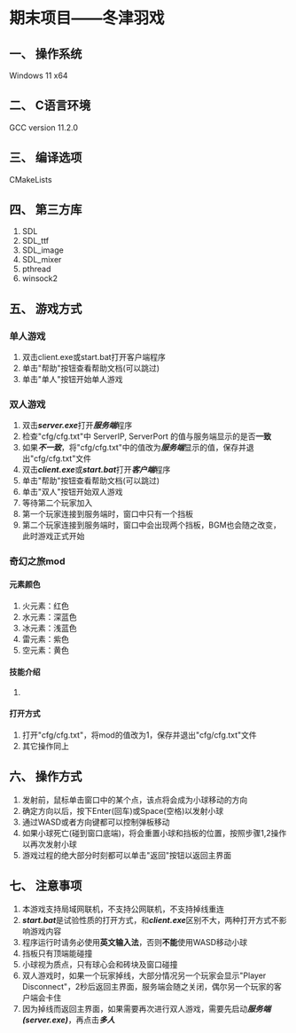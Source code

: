 # 期末项目——冬津羽戏
## 一、 操作系统
Windows 11 x64
## 二、 C语言环境
GCC version 11.2.0
## 三、 编译选项
CMakeLists
## 四、 第三方库
1. SDL
2. SDL_ttf
3. SDL_image
4. SDL_mixer
5. pthread
6. winsock2
## 五、 游戏方式
### 单人游戏
1. 双击client.exe或start.bat打开客户端程序
2. 单击"帮助"按钮查看帮助文档(可以跳过)
3. 单击"单人"按钮开始单人游戏
### 双人游戏
1. 双击***server.exe***打开***服务端***程序
2. 检查"cfg/cfg.txt"中 ServerIP, ServerPort 的值与服务端显示的是否**一致**
3. 如果***不一致***，将"cfg/cfg.txt"中的值改为***服务端***显示的值，保存并退出"cfg/cfg.txt"文件
4. 双击***client.exe***或***start.bat***打开***客户端***程序
5. 单击"帮助"按钮查看帮助文档(可以跳过)
6. 单击"双人"按钮开始双人游戏
7. 等待第二个玩家加入
8. 第一个玩家连接到服务端时，窗口中只有一个挡板
9. 第二个玩家连接到服务端时，窗口中会出现两个挡板，BGM也会随之改变，此时游戏正式开始
### 奇幻之旅mod
#### 元素颜色
1. 火元素：红色
2. 水元素：深蓝色
3. 冰元素：浅蓝色
4. 雷元素：紫色
5. 空元素：黄色
#### 技能介绍
1. 
#### 打开方式
1. 打开"cfg/cfg.txt"，将mod的值改为1，保存并退出"cfg/cfg.txt"文件
2. 其它操作同上
## 六、 操作方式
1. 发射前，鼠标单击窗口中的某个点，该点将会成为小球移动的方向
2. 确定方向以后，按下Enter(回车)或Space(空格)以发射小球
3. 通过WASD或者方向键都可以控制弹板移动
4. 如果小球死亡(碰到窗口底端)，将会重置小球和挡板的位置，按照步骤1,2操作以再次发射小球
5. 游戏过程的绝大部分时刻都可以单击"返回"按钮以返回主界面
## 七、 注意事项
1. 本游戏支持局域网联机，不支持公网联机，不支持掉线重连
2. ***start.bat***是试验性质的打开方式，和***client.exe***区别不大，两种打开方式不影响游戏内容
3. 程序运行时请务必使用**英文输入法**，否则**不能**使用WASD移动小球
4. 挡板只有顶端能碰撞
5. 小球视为质点，只有球心会和砖块及窗口碰撞
6. 双人游戏时，如果一个玩家掉线，大部分情况另一个玩家会显示"Player Disconnect"，2秒后返回主界面，服务端会随之关闭，偶尔另一个玩家的客户端会卡住
7. 因为掉线而返回主界面，如果需要再次进行双人游戏，需要先启动***服务端(server.exe)***，再点击***多人***